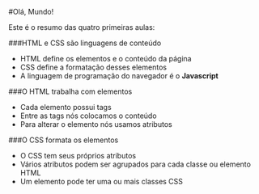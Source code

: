 #Olá, Mundo!

Este é o resumo das quatro primeiras aulas:

###HTML e CSS são linguagens de conteúdo
* HTML define os elementos e o conteúdo da página
* CSS define a formatação desses elementos
* A linguagem de programação do navegador é o **Javascript**

###O HTML trabalha com elementos
* Cada elemento possui tags
* Entre as tags nós colocamos o conteúdo
* Para alterar o elemento nós usamos atributos

###O CSS formata os elementos
* O CSS tem seus próprios atributos
* Vários atributos podem ser agrupados para cada classe ou elemento HTML
* Um elemento pode ter uma ou mais classes CSS
